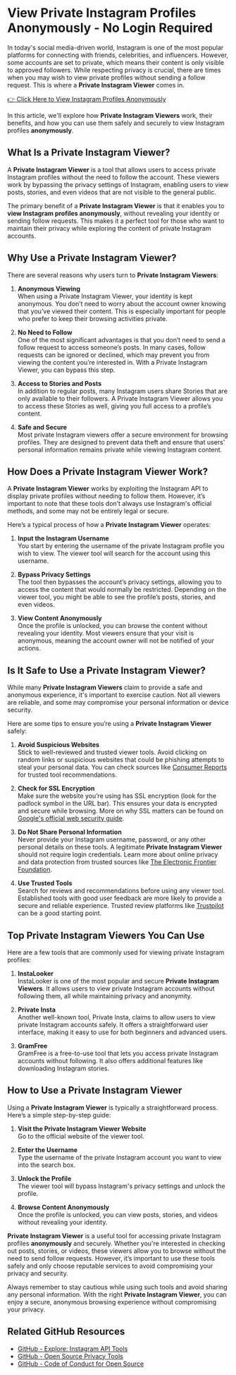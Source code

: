 # View Private Instagram Profiles Anonymously - No Login Required

In today's social media-driven world, Instagram is one of the most popular platforms for connecting with friends, celebrities, and influencers. However, some accounts are set to private, which means their content is only visible to approved followers. While respecting privacy is crucial, there are times when you may wish to view private profiles without sending a follow request. This is where a **Private Instagram Viewer** comes in.

[👉 Click Here to View Instagram Profiles Anonymously](https://tinyurl.com/ashym8xv)

In this article, we'll explore how **Private Instagram Viewers** work, their benefits, and how you can use them safely and securely to view Instagram profiles **anonymously**.

## What Is a Private Instagram Viewer?

A **Private Instagram Viewer** is a tool that allows users to access private Instagram profiles without the need to follow the account. These viewers work by bypassing the privacy settings of Instagram, enabling users to view posts, stories, and even videos that are not visible to the general public.

The primary benefit of a **Private Instagram Viewer** is that it enables you to **view Instagram profiles anonymously**, without revealing your identity or sending follow requests. This makes it a perfect tool for those who want to maintain their privacy while exploring the content of private Instagram accounts.

## Why Use a Private Instagram Viewer?

There are several reasons why users turn to **Private Instagram Viewers**:

1. **Anonymous Viewing**  
   When using a Private Instagram Viewer, your identity is kept anonymous. You don’t need to worry about the account owner knowing that you’ve viewed their content. This is especially important for people who prefer to keep their browsing activities private.

2. **No Need to Follow**  
   One of the most significant advantages is that you don’t need to send a follow request to access someone’s posts. In many cases, follow requests can be ignored or declined, which may prevent you from viewing the content you’re interested in. With a Private Instagram Viewer, you can bypass this step.

3. **Access to Stories and Posts**  
   In addition to regular posts, many Instagram users share Stories that are only available to their followers. A Private Instagram Viewer allows you to access these Stories as well, giving you full access to a profile’s content.

4. **Safe and Secure**  
   Most private Instagram viewers offer a secure environment for browsing profiles. They are designed to prevent data theft and ensure that users' personal information remains private while viewing Instagram content.

## How Does a Private Instagram Viewer Work?

A **Private Instagram Viewer** works by exploiting the Instagram API to display private profiles without needing to follow them. However, it’s important to note that these tools don’t always use Instagram's official methods, and some may not be entirely legal or secure.

Here’s a typical process of how a **Private Instagram Viewer** operates:

1. **Input the Instagram Username**  
   You start by entering the username of the private Instagram profile you wish to view. The viewer tool will search for the account using this username.

2. **Bypass Privacy Settings**  
   The tool then bypasses the account’s privacy settings, allowing you to access the content that would normally be restricted. Depending on the viewer tool, you might be able to see the profile’s posts, stories, and even videos.

3. **View Content Anonymously**  
   Once the profile is unlocked, you can browse the content without revealing your identity. Most viewers ensure that your visit is anonymous, meaning the account owner will not be notified of your actions.

## Is It Safe to Use a Private Instagram Viewer?

While many **Private Instagram Viewers** claim to provide a safe and anonymous experience, it's important to exercise caution. Not all viewers are reliable, and some may compromise your personal information or device security.

Here are some tips to ensure you’re using a **Private Instagram Viewer** safely:

1. **Avoid Suspicious Websites**  
   Stick to well-reviewed and trusted viewer tools. Avoid clicking on random links or suspicious websites that could be phishing attempts to steal your personal data. You can check sources like [Consumer Reports](https://www.consumerreports.org/) for trusted tool recommendations.

2. **Check for SSL Encryption**  
   Make sure the website you’re using has SSL encryption (look for the padlock symbol in the URL bar). This ensures your data is encrypted and secure while browsing. More on why SSL matters can be found on [Google's official web security guide](https://developers.google.com/search/docs/advanced/security/https).

3. **Do Not Share Personal Information**  
   Never provide your Instagram username, password, or any other personal details on these tools. A legitimate **Private Instagram Viewer** should not require login credentials. Learn more about online privacy and data protection from trusted sources like [The Electronic Frontier Foundation](https://www.eff.org/).

4. **Use Trusted Tools**  
   Search for reviews and recommendations before using any viewer tool. Established tools with good user feedback are more likely to provide a secure and reliable experience. Trusted review platforms like [Trustpilot](https://www.trustpilot.com/) can be a good starting point.

## Top Private Instagram Viewers You Can Use

Here are a few tools that are commonly used for viewing private Instagram profiles:

1. **InstaLooker**  
   InstaLooker is one of the most popular and secure **Private Instagram Viewers**. It allows users to view private Instagram accounts without following them, all while maintaining privacy and anonymity.

2. **Private Insta**  
   Another well-known tool, Private Insta, claims to allow users to view private Instagram accounts safely. It offers a straightforward user interface, making it easy to use for both beginners and advanced users.

3. **GramFree**  
   GramFree is a free-to-use tool that lets you access private Instagram accounts without following. It also offers additional features like downloading Instagram stories.

## How to Use a Private Instagram Viewer

Using a **Private Instagram Viewer** is typically a straightforward process. Here’s a simple step-by-step guide:

1. **Visit the Private Instagram Viewer Website**  
   Go to the official website of the viewer tool.

2. **Enter the Username**  
   Type the username of the private Instagram account you want to view into the search box.

3. **Unlock the Profile**  
   The viewer tool will bypass Instagram's privacy settings and unlock the profile.

4. **Browse Content Anonymously**  
   Once the profile is unlocked, you can view posts, stories, and videos without revealing your identity.

**Private Instagram Viewer** is a useful tool for accessing private Instagram profiles **anonymously** and securely. Whether you're interested in checking out posts, stories, or videos, these viewers allow you to browse without the need to send follow requests. However, it’s important to use these tools safely and only choose reputable services to avoid compromising your privacy and security.

Always remember to stay cautious while using such tools and avoid sharing any personal information. With the right **Private Instagram Viewer**, you can enjoy a secure, anonymous browsing experience without compromising your privacy.


## Related GitHub Resources

- [GitHub - Explore: Instagram API Tools](https://github.com/explore)
- [GitHub - Open Source Privacy Tools](https://github.com/topics/privacy)
- [GitHub - Code of Conduct for Open Source](https://opensource.guide/code-of-conduct/)
